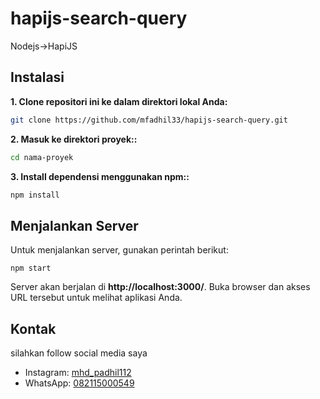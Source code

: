 # hapijs-search-query

Nodejs->HapiJS

## Instalasi

**1. Clone repositori ini ke dalam direktori lokal Anda:**

```bash
git clone https://github.com/mfadhil33/hapijs-search-query.git

```

**2. Masuk ke direktori proyek::**

```bash
cd nama-proyek
```

**3. Install dependensi menggunakan npm::**

```bash
npm install
```

## Menjalankan Server

Untuk menjalankan server, gunakan perintah berikut:

```
npm start
```

Server akan berjalan di **http://localhost:3000/**. Buka browser dan akses URL tersebut untuk melihat aplikasi Anda.

## Kontak

silahkan follow social media saya

- Instagram: [mhd_padhil112](https://www.instagram.com/mhd_padhil112/)
- WhatsApp: [082115000549](https://wa.me/+6282115000549)
